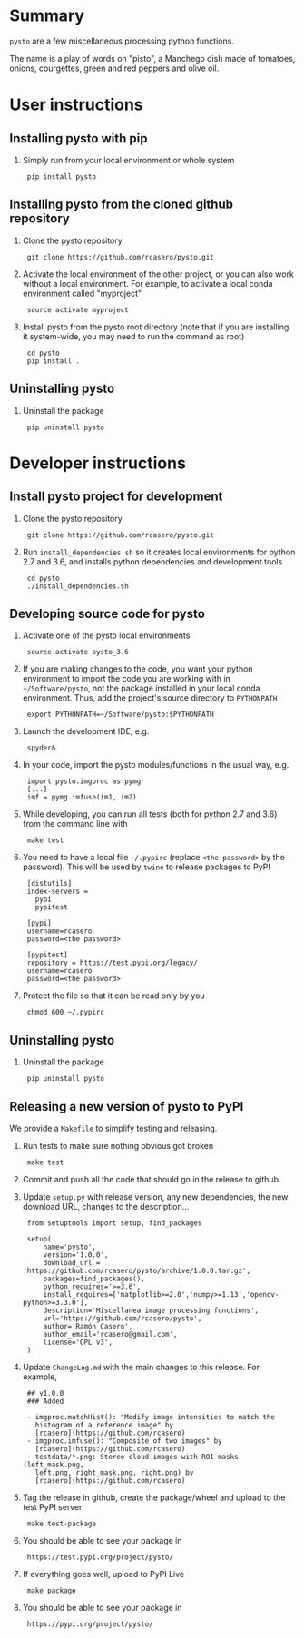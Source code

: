 # Summary

`pysto` are a few miscellaneous processing python functions.

The name is a play of words on "pisto", a Manchego dish made of
tomatoes, onions, courgettes, green and red peppers and olive oil.

# User instructions

## Installing pysto with pip

1. Simply run from your local environment or whole system

        pip install pysto

## Installing pysto from the cloned github repository

1. Clone the pysto repository

        git clone https://github.com/rcasero/pysto.git

1. Activate the local environment of the other project, or you can
also work without a local environment. For example, to activate a
local conda environment called "myproject"

        source activate myproject

1. Install pysto from the pysto root directory (note that if you are
installing it system-wide, you may need to run the command as root)

        cd pysto
        pip install .

## Uninstalling pysto

1. Uninstall the package

        pip uninstall pysto

# Developer instructions

## Install pysto project for development

1. Clone the pysto repository

        git clone https://github.com/rcasero/pysto.git

1. Run `install_dependencies.sh` so it creates local environments for
python 2.7 and 3.6, and installs python dependencies and development
tools

        cd pysto
        ./install_dependencies.sh

## Developing source code for pysto

1. Activate one of the pysto local environments

        source activate pysto_3.6

1. If you are making changes to the code, you want your python
environment to import the code you are working with in
`~/Software/pysto`, not the package installed in your local conda
environment. Thus, add the project's source directory to `PYTHONPATH`

        export PYTHONPATH=~/Software/pysto:$PYTHONPATH

1. Launch the development IDE, e.g.

        spyder&

1. In your code, import the pysto modules/functions in the usual way, e.g.

        import pysto.imgproc as pymg        
        [...]
        imf = pymg.imfuse(im1, im2)
        
1. While developing, you can run all tests (both for python 2.7 and
3.6) from the command line with

        make test

1. You need to have a local file `~/.pypirc` (replace `<the password>`
by the password). This will be used by `twine` to release packages to PyPI

        [distutils]
        index-servers =
          pypi
          pypitest
        
        [pypi]
        username=rcasero
        password=<the password>
        
        [pypitest]
        repository = https://test.pypi.org/legacy/
        username=rcasero
        password=<the password>

1. Protect the file so that it can be read only by you

        chmod 600 ~/.pypirc

## Uninstalling pysto

1. Uninstall the package

        pip uninstall pysto

## Releasing a new version of pysto to PyPI

We provide a `Makefile` to simplify testing and releasing.

1. Run tests to make sure nothing obvious got broken

        make test

1. Commit and push all the code that should go in the release to
github.

1. Update `setup.py` with release version, any new dependencies, the
new download URL, changes to the description...

        from setuptools import setup, find_packages
        
        setup(
            name='pysto',
            version='1.0.0',
            download_url = 'https://github.com/rcasero/pysto/archive/1.0.0.tar.gz',
            packages=find_packages(),
            python_requires='>=3.6',
            install_requires=['matplotlib>=2.0','numpy>=1.13','opencv-python>=3.3.0'],
            description='Miscellanea image processing functions',
            url='https://github.com/rcasero/pysto',
            author='Ramón Casero',
            author_email='rcasero@gmail.com',
            license='GPL v3',
        )

1. Update `ChangeLog.md` with the main changes to this release. For example,

        ## v1.0.0
        ### Added
        
        - imgproc.matchHist(): "Modify image intensities to match the
          histogram of a reference image" by
          [rcasero](https://github.com/rcasero)
        - imgproc.imfuse(): "Composite of two images" by
          [rcasero](https://github.com/rcasero)
        - testdata/*.png: Stereo cloud images with ROI masks (left_mask.png,
          left.png, right_mask.png, right.png) by
          [rcasero](https://github.com/rcasero)

1. Tag the release in github, create the package/wheel and upload to the test PyPI server

        make test-package

1. You should be able to see your package in

        https://test.pypi.org/project/pysto/

1. If everything goes well, upload to PyPI Live

        make package

1. You should be able to see your package in

        https://pypi.org/project/pysto/
